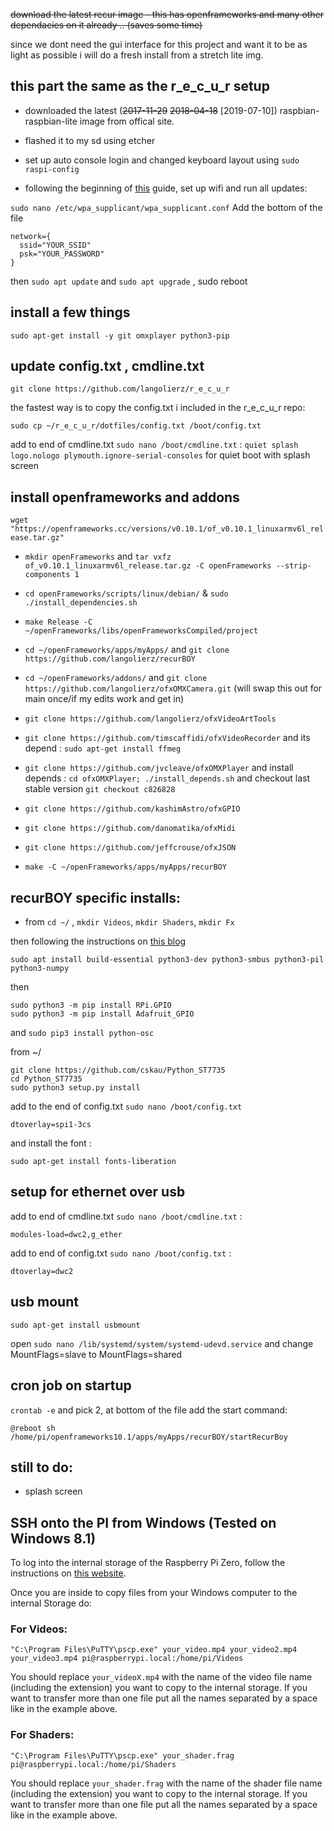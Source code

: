 
~~download the latest recur image - this has openframeworks and many other dependacies on it already .. (saves some time)~~

since we dont need the gui interface for this project and want it to be as light as possible i will do a fresh install from a stretch lite img.

## this part the same as the r_e_c_u_r setup

- downloaded the latest (~~2017-11-29~~ ~~2018-04-18~~ [2019-07-10]) raspbian-raspbian-lite image from offical site.

- flashed it to my sd using etcher

- set up auto console login and changed keyboard layout using `sudo raspi-config`

- following the beginning of [this](https://gist.github.com/kmpm/8e535a12a45a32f6d36cf26c7c6cef51) guide,
set up wifi and run all updates: 

`sudo nano /etc/wpa_supplicant/wpa_supplicant.conf` Add the bottom of the file
```
network={
  ssid="YOUR_SSID"
  psk="YOUR_PASSWORD"
}
```

then `sudo apt update` and `sudo apt upgrade` , sudo reboot

## install a few things

`sudo apt-get install -y git omxplayer python3-pip`

## update config.txt , cmdline.txt

`git clone https://github.com/langolierz/r_e_c_u_r`

the fastest way is to copy the config.txt i included in the r_e_c_u_r repo:

`sudo cp ~/r_e_c_u_r/dotfiles/config.txt /boot/config.txt`

add to end of cmdline.txt `sudo nano /boot/cmdline.txt` : 
`quiet splash logo.nologo plymouth.ignore-serial-consoles` for quiet boot with splash screen 

## install openframeworks and addons

`wget "https://openframeworks.cc/versions/v0.10.1/of_v0.10.1_linuxarmv6l_release.tar.gz"`

- `mkdir openFrameworks` and `tar vxfz of_v0.10.1_linuxarmv6l_release.tar.gz -C openFrameworks --strip-components 1`
- `cd openFrameworks/scripts/linux/debian/` &  `sudo ./install_dependencies.sh`
- `make Release -C ~/openFrameworks/libs/openFrameworksCompiled/project`
- `cd ~/openFrameworks/apps/myApps/` and `git clone https://github.com/langolierz/recurBOY`
- `cd ~/openFrameworks/addons/` and `git clone https://github.com/langolierz/ofxOMXCamera.git` (will swap this out for main once/if my edits work and get in)
- `git clone https://github.com/langolierz/ofxVideoArtTools`
- `git clone https://github.com/timscaffidi/ofxVideoRecorder` and its depend : `sudo apt-get install ffmeg` 
- `git clone https://github.com/jvcleave/ofxOMXPlayer` and install depends : `cd ofxOMXPlayer; ./install_depends.sh` and checkout last stable version `git checkout c826828`
- `git clone https://github.com/kashimAstro/ofxGPIO`
- `git clone https://github.com/danomatika/ofxMidi`
- `git clone https://github.com/jeffcrouse/ofxJSON`

- `make -C ~/openFrameworks/apps/myApps/recurBOY`

## recurBOY specific installs:

- from `cd ~/` , `mkdir Videos`, `mkdir Shaders`, `mkdir Fx`

then following the instructions on [this blog]

`sudo apt install build-essential python3-dev python3-smbus python3-pil python3-numpy`

then
```
sudo python3 -m pip install RPi.GPIO
sudo python3 -m pip install Adafruit_GPIO
```
and `sudo pip3 install python-osc`

from ~/
```
git clone https://github.com/cskau/Python_ST7735
cd Python_ST7735
sudo python3 setup.py install
```

add to the end of config.txt `sudo nano /boot/config.txt`

`dtoverlay=spi1-3cs`

and install the font :

`sudo apt-get install fonts-liberation`

## setup for ethernet over usb

add to end of cmdline.txt `sudo nano /boot/cmdline.txt` :

`modules-load=dwc2,g_ether`

add to end of config.txt `sudo nano /boot/config.txt` :

`dtoverlay=dwc2`

## usb mount

`sudo apt-get install usbmount`

open `sudo nano /lib/systemd/system/systemd-udevd.service` and change MountFlags=slave to MountFlags=shared

## cron job on startup

`crontab -e` and pick 2, at bottom of the file add the start command:

`@reboot sh /home/pi/openframeworks10.1/apps/myApps/recurBOY/startRecurBoy`

## still to do:

- splash screen


[this blog]: https://jakew.me/2018/01/19/st7735-pi/

## SSH onto the PI from Windows (Tested on Windows 8.1)

To log into the internal storage of the Raspberry Pi Zero, follow the instructions on [this website](http://www.circuitbasics.com/raspberry-pi-zero-ethernet-gadget/).

Once you are inside to copy files from your Windows computer to the internal Storage do: 

### For Videos:
```
"C:\Program Files\PuTTY\pscp.exe" your_video.mp4 your_video2.mp4 your_video3.mp4 pi@raspberrypi.local:/home/pi/Videos
```
You should replace `your_videoX.mp4` with the name of the video file name (including the extension) you want to copy to the internal storage. If you want to transfer more than one file put all the names separated by a space like in the example above.

### For Shaders:
```
"C:\Program Files\PuTTY\pscp.exe" your_shader.frag pi@raspberrypi.local:/home/pi/Shaders
```
You should replace `your_shader.frag` with the name of the shader file name (including the extension) you want to copy to the internal storage. If you want to transfer more than one file put all the names separated by a space like in the example above.
